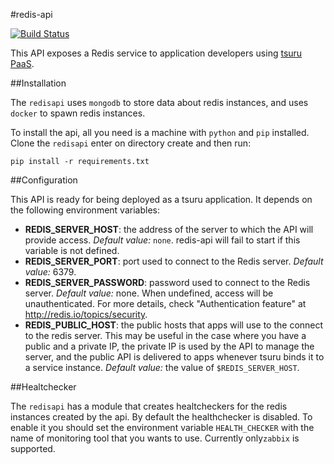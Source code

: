 #redis-api

[![Build Status](https://travis-ci.org/globocom/redis-api.png?branch=master)](https://travis-ci.org/globocom/redis-api)

This API exposes a Redis service to application developers using [tsuru
PaaS](http://tsuru.io).

##Installation

The `redisapi` uses `mongodb` to store data about redis instances, and uses `docker` to spawn redis instances.

To install the api, all you need is a machine with `python` and `pip` installed. Clone the `redisapi` enter on directory create and then run: 

    pip install -r requirements.txt

##Configuration

This API is ready for being deployed as a tsuru application. It depends on the
following environment variables:

* **REDIS_SERVER_HOST**: the address of the server to which the API will
  provide access. _Default value:_ ``none``. redis-api will fail to start if
  this variable is not defined.
* **REDIS_SERVER_PORT**: port used to connect to the Redis server. _Default
  value:_ 6379.
* **REDIS_SERVER_PASSWORD**: password used to connect to the Redis server.
  _Default value:_ none. When undefined, access will be unauthenticated. For more
  details, check "Authentication feature" at <http://redis.io/topics/security>.
* **REDIS_PUBLIC_HOST**: the public hosts that apps will use to the connect to
  the redis server. This may be useful in the case where you have a public and
  a private IP, the private IP is used by the API to manage the server, and the
  public API is delivered to apps whenever tsuru binds it to a service
  instance. _Default value:_ the value of ``$REDIS_SERVER_HOST``.

##Healtchecker

The `redisapi` has a module that creates healtcheckers for the redis instances created by the api. By default
the healthchecker is disabled. To enable it you should set the environment variable `HEALTH_CHECKER` with the
name of monitoring tool that you wants to use. Currently only`zabbix` is supported.
